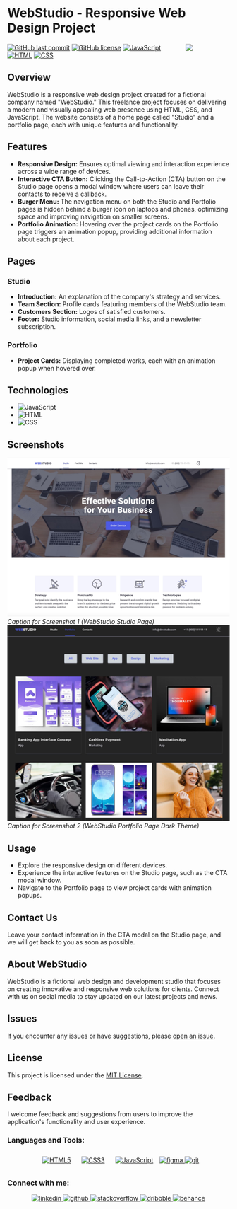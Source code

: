 # WebStudio - Responsive Web Design Project

<img align="right" src="https://media.giphy.com/media/du3J3cXyzhj75IOgvA/giphy.gif" width="100"/>

[![GitHub last commit](https://img.shields.io/github/last-commit/Alexandrbig1/WebStudio)](https://github.com/Alexandrbig1/WebStudio/commits/main)
[![GitHub license](https://img.shields.io/github/license/Alexandrbig1/WebStudio)](https://github.com/Alexandrbig1/WebStudio/blob/main/LICENSE)
[![JavaScript](https://img.shields.io/badge/JavaScript-Latest-yellow.svg)](https://developer.mozilla.org/en-US/docs/Web/JavaScript)
[![HTML](https://img.shields.io/badge/HTML5-<!DOCTYPE%20html>-orange)](https://developer.mozilla.org/en-US/docs/Web/HTML)
[![CSS](https://img.shields.io/badge/CSS3-styles-blue)](https://developer.mozilla.org/en-US/docs/Web/CSS)

## Overview

WebStudio is a responsive web design project created for a fictional company named "WebStudio." This freelance project focuses on delivering a modern and visually appealing web presence using HTML, CSS, and JavaScript. The website consists of a home page called "Studio" and a portfolio page, each with unique features and functionality.

## Features

- **Responsive Design:** Ensures optimal viewing and interaction experience across a wide range of devices.
- **Interactive CTA Button:** Clicking the Call-to-Action (CTA) button on the Studio page opens a modal window where users can leave their contacts to receive a callback.
- **Burger Menu:** The navigation menu on both the Studio and Portfolio pages is hidden behind a burger icon on laptops and phones, optimizing space and improving navigation on smaller screens.
- **Portfolio Animation:** Hovering over the project cards on the Portfolio page triggers an animation popup, providing additional information about each project.

## Pages

### Studio

- **Introduction:** An explanation of the company's strategy and services.
- **Team Section:** Profile cards featuring members of the WebStudio team.
- **Customers Section:** Logos of satisfied customers.
- **Footer:** Studio information, social media links, and a newsletter subscription.

### Portfolio

- **Project Cards:** Displaying completed works, each with an animation popup when hovered over.

## Technologies

- ![JavaScript](https://img.shields.io/badge/JavaScript-F7DF1E.svg?style=for-the-badge&logo=JavaScript&logoColor=black)
- ![HTML](https://img.shields.io/badge/HTML5-E34F26.svg?style=for-the-badge&logo=HTML5&logoColor=white)
- ![CSS](https://img.shields.io/badge/CSS3-1572B6.svg?style=for-the-badge&logo=CSS3&logoColor=white)

## Screenshots

![Studio Page](./images/web-home1.jpg)
_Caption for Screenshot 1 (WebStudio Studio Page)_
![Portfolio Page](./images/web-fav1.jpg)
_Caption for Screenshot 2 (WebStudio Portfolio Page Dark Theme)_

## Usage

- Explore the responsive design on different devices.
- Experience the interactive features on the Studio page, such as the CTA modal window.
- Navigate to the Portfolio page to view project cards with animation popups.

## Contact Us

Leave your contact information in the CTA modal on the Studio page, and we will get back to you as soon as possible.

## About WebStudio

WebStudio is a fictional web design and development studio that focuses on creating innovative and responsive web solutions for clients. Connect with us on social media to stay updated on our latest projects and news.

## Issues

If you encounter any issues or have suggestions, please
[open an issue](https://github.com/Alexandrbig1/WebStudio/issues).

## License

This project is licensed under the [MIT License](LICENSE).

## Feedback

I welcome feedback and suggestions from users to improve the application's
functionality and user experience.

### Languages and Tools:

<div align="center">  
 
<a href="https://en.wikipedia.org/wiki/HTML5" target="_blank"><img style="margin: 10px" src="https://profilinator.rishav.dev/skills-assets/html5-original-wordmark.svg" alt="HTML5" height="50" /></a>
<a href="https://www.w3schools.com/css/" target="_blank"><img style="margin: 10px" src="https://profilinator.rishav.dev/skills-assets/css3-original-wordmark.svg" alt="CSS3" height="50" /></a>
<a href="https://www.javascript.com/" target="_blank"><img style="margin: 10px" src="https://profilinator.rishav.dev/skills-assets/javascript-original.svg" alt="JavaScript" height="50" /></a>
<a href="https://www.figma.com/" target="_blank" rel="noreferrer"> <img src="https://www.vectorlogo.zone/logos/figma/figma-icon.svg" alt="figma" width="40" height="40"/> </a>
<a href="https://git-scm.com/" target="_blank" rel="noreferrer"> <img src="https://www.vectorlogo.zone/logos/git-scm/git-scm-icon.svg" alt="git" width="40" height="40"/> </a>
</div>

### Connect with me:

<div align="center">
<a href="https://linkedin.com/in/alex-smagin29" target="_blank">
<img src=https://img.shields.io/badge/linkedin-%231E77B5.svg?&style=for-the-badge&logo=linkedin&logoColor=white alt=linkedin style="margin-bottom: 5px;" />
</a>
<a href="https://github.com/alexandrbig1" target="_blank">
<img src=https://img.shields.io/badge/github-%2324292e.svg?&style=for-the-badge&logo=github&logoColor=white alt=github style="margin-bottom: 5px;" />
</a>
  <a href="https://stackoverflow.com/users/22484161/alex-smagin" target="_blank">
<img src=https://img.shields.io/badge/stackoverflow-%23F28032.svg?&style=for-the-badge&logo=stackoverflow&logoColor=white alt=stackoverflow style="margin-bottom: 5px;" />
</a>
<a href="https://dribbble.com/Alexandrbig1" target="_blank">
<img src=https://img.shields.io/badge/dribbble-%23E45285.svg?&style=for-the-badge&logo=dribbble&logoColor=white alt=dribbble style="margin-bottom: 5px;" />
</a>
<a href="https://www.behance.net/a1126" target="_blank">
<img src=https://img.shields.io/badge/behance-%23191919.svg?&style=for-the-badge&logo=behance&logoColor=white alt=behance style="margin-bottom: 5px;" />
</a>  
</div>
